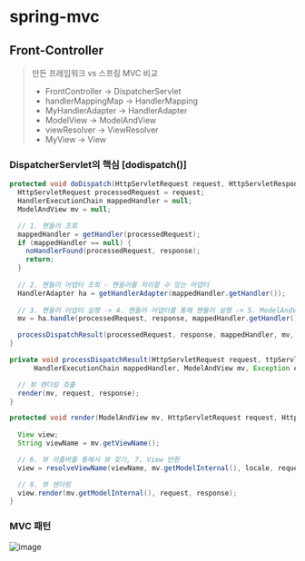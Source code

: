 # spring-mvc

## Front-Controller
>만든 프레임워크 vs 스프링 MVC 비교
>- FrontController -> DispatcherServlet
>- handlerMappingMap -> HandlerMapping
>- MyHandlerAdapter -> HandlerAdapter
>- ModelView -> ModelAndView
>- viewResolver -> ViewResolver
>- MyView -> View 


### DispatcherServlet의 핵심 [dodispatch()]

```java
protected void doDispatch(HttpServletRequest request, HttpServletResponse response) throws Exception {
  HttpServletRequest processedRequest = request;
  HandlerExecutionChain mappedHandler = null;
  ModelAndView mv = null;

  // 1. 핸들러 조회
  mappedHandler = getHandler(processedRequest);
  if (mappedHandler == null) {
    noHandlerFound(processedRequest, response);
    return;
  }
  
  // 2. 핸들러 어댑터 조회 - 핸들러를 처리할 수 있는 어댑터
  HandlerAdapter ha = getHandlerAdapter(mappedHandler.getHandler());
  
  // 3. 핸들러 어댑터 실행 -> 4. 핸들러 어댑터를 통해 핸들러 실행 -> 5. ModelAndView 반환
  mv = ha.handle(processedRequest, response, mappedHandler.getHandler());

  processDispatchResult(processedRequest, response, mappedHandler, mv, ispatchException);
}

private void processDispatchResult(HttpServletRequest request, ttpServletResponse response, 
      HandlerExecutionChain mappedHandler, ModelAndView mv, Exception exception) throws Exception {

  // 뷰 렌더링 호출
  render(mv, request, response);
}

protected void render(ModelAndView mv, HttpServletRequest request, HttpServletResponse response) throws Exception {
  
  View view;
  String viewName = mv.getViewName();

  // 6. 뷰 리졸버를 통해서 뷰 찾기, 7. View 반환
  view = resolveViewName(viewName, mv.getModelInternal(), locale, request);

  // 8. 뷰 렌더링
  view.render(mv.getModelInternal(), request, response);
}

```

### MVC 패턴
![image](https://user-images.githubusercontent.com/84575041/233353770-27780225-c5ff-4356-94b2-abe127e5b9c5.png)
